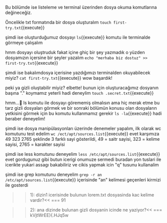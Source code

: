 Bu bölümde ise listeleme ve terminal üzerinden dosya okuma komutlarına değineceğiz.

Öncelikle txt formatında bir dosya oluşturalım `touch first-try.txt`{{execute}}

şimdi ise oluşturduğumuz dosyayı `ls`{{execute}} komutu ile terminalde görmeye çalışalım

hmm dosyayı oluştruduk fakat içine ghiç bir şey yazmadık o yüzden dosyamızın içersine bir şeyler yazalım `echo "merhaba biz dostuz" >> first-try.txt`{{execute}}

şimdi ise bakalımdosya içerisine yazdığımızı terminalden okuyabilecek miyiz? `cat first-try.txt`{{execute}} wow başardık!

peki ya gizli oluştabilir miyiz? elbette! bunun için oluşturacağımız dosyanın başına "." koymamız yeterli hadi deneylim `touch .secret.txt`{{execute}}

hmm...🧐 ls komutu ile dosyayı görememiş olmalısın ama hiç merak etme bu tarz gizli dosyaları görmek ve bir sonraki bölümün konusu olan dosyaların yetkisini görmek için bu komutu kullanmamız gerekir `ls -la`{{execute}} hadi beraber deneyelim!

şimdi ise dosya manipülasyonları üzerinde denemeler yapalım, ilk olarak wc komutunu test edelim `wc /ect/apt/sources.list`{{execute}} evet karşımıza 49 323 2765 şeklinde 3 farklı sayi gösterildi, 49 = saitr sayisi, 323 = kelime sayisi, 2765 = karakter sayisi

şimdi ise less komutunu deneyelim `less /etc/apt/sources.list`{{execute}} evet gordugunuz gibi butun icerigi onumuze sermedi buradan yon tuslari ile icerikte yukari assagı bakabiliriz ve cikis yapmak icin "q" tusunu kullanalim

şimdi ise grep komutunu deneyelim `grep -r an /etc/apt/sources.list`{{execute}} içerisinde "an" kelimesi geçenleri kirmizi ile gosterdi 

>>1): dizin1 icerisinde bulunun lorem.txt dosyasinda kac kelime vardir?<<
=== 91

>>2): ana dizinde bulunan gizli dosyanin icinde ne yaziyor?<<
=== kVjtWrEE){.HJq5w
